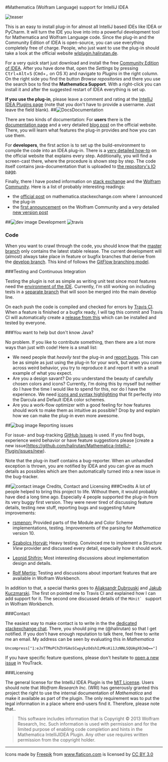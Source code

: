 #Mathematica (Wolfram Language) support for IntelliJ IDEA

![teaser](http://i.stack.imgur.com/N5KVt.gif)

This is an easy to install plug-in for almost all IntelliJ based IDEs like IDEA or PyCharm. It will turn the IDE you love into into a powerful development tool for Mathematica and Wolfram Language  code. Since the plug-in and the Community Edition of IDEA  is open-source, you can use everything completely free of charge.
People, who just want to use the plug-in should take a look at the official website [wlplugin.halirutan.de](http://wlplugin.halirutan.de/).

For a very quick start just download and install the free [Community Edition of IDEA](https://www.jetbrains.com/idea/download/). After you have done that, open the *Settings* by pressing <kbd>Ctrl</kbd>+<kbd>Alt</kbd>+<kbd>S</kbd> (<kbd>Cmd</kbd>+<kbd>,</kbd> on OS X) and navigate to *Plugins* in the right column. On the right side you find the button *Browse repositories* and there you use the search box to find the **Mathematica Support**. With a right-click you can install it and after the suggested restart of IDEA everything is set up.

**If you use the plug-in**, please leave a comment and rating at the [IntelliJ IDEA Plugins page](https://plugins.jetbrains.com/plugin/writeComment?pr=idea&pluginId=7232)
 (note that you don't have to provide a username. Just leave the field blank).
##![Docs][doc-image]Documentation

There are two kinds of documentation: For **users** there is the [documentation page](http://wlplugin.halirutan.de/index.php/documentation) and a very detailed [blog post](http://wlplugin.halirutan.de/index.php/blog/7-how-to-use-idea-effectively-with-mathematica-code) on the official website. There, you will learn what features the plug-in provides and how you can use them.

For **developers**, the first action is to set up the build-environment to compile the code into an IDEA plug-in. There is a [very detailed how-to](http://wlplugin.halirutan.de/index.php/blog/5-plugin-development-how-to-start) on the official website that explains every step. Additionally, you will find a screen-cast there, where the procedure is shown step by step. The code itself contains java-documentation that is uploaded to [the repository's IO page](http://halirutan.github.io/Mathematica-IntelliJ-Plugin/).

Finally, there I have posted information on [stack exchange](http://mathematica.stackexchange.com/questions) and the [Wolfram Community](http://community.wolfram.com/). Here is a list of probably interesting readings:

- the [official post](http://mathematica.stackexchange.com/q/24556/187) on mathematica.stackexchange.com where I announced the plug-in
- the [first announcement](http://community.wolfram.com/groups/-/m/t/139047?p_p_auth=Lp2pA68y) on the Wolfram Community and a very detailed [new version post](http://community.wolfram.com/groups/-/m/t/353812?p_p_auth=Lp2pA68y)


##![dev image][dev-image] Development  ![travis](https://travis-ci.org/halirutan/Mathematica-IntelliJ-Plugin.svg?branch=develop)

### Code

When you want to crawl through the code, you should know that the [master branch](https://github.com/halirutan/Mathematica-IntelliJ-Plugin/tree/master) only contains the latest stable release. The current development will (almost) always take place in feature or bugfix branches that derive from the [develop branch](https://github.com/halirutan/Mathematica-IntelliJ-Plugin). This kind of follows the [GitFlow branching model](http://nvie.com/posts/a-successful-git-branching-model/).

###Testing and Continuous Integration

Testing the plugin is not as simple as writing unit test since most features need the [environment of the IDE](https://confluence.jetbrains.com/display/IDEADEV/Testing+IntelliJ+IDEA+Plugins). Currently, I'm still working on including tests in a [separate branch](https://github.com/halirutan/Mathematica-IntelliJ-Plugin/tree/code_testing) that will soon be merged into the main develop line.

On each push the code is compiled and checked for errors by [Travis CI](https://travis-ci.org/halirutan/Mathematica-IntelliJ-Plugin).
When a feature is finished or a bugfix ready, I will tag this commit and Travis CI will automatically create a [release from this](https://github.com/halirutan/Mathematica-IntelliJ-Plugin/releases) which can be installed and tested by everyone.

###You want to help but don't know Java?

No problem. If you like to contribute something, then there are a lot more ways than just with code! Here is a small list:

- We need people that *heavily test* the plug-in and [report bugs](http://halirutan.myjetbrains.com/youtrack/newissue). This can be as simple as just using the plug-in for your work, but when you come across weird behavior, you try to reproduce it and report it with a small example of what you expect.
- Are you a design savant? Do you understand the beauty of carefully chosen colors and icons? Currently, I'm doing this by myself but neither do I have the time I would like to spend for this, nor do I have the experience. We need [icons and syntax highlighting](http://community.wolfram.com/c/portal/getImageAttachment?filename=structureView.png&userId=44126) that fit perfectly into the Darcula and Default IDEA color schemes.
- Are you a work-flow optimizer with a good feeling for how features should work to make them as intuitive as possible? Drop by and explain how we can make the plug-in even more awesome.


##![bug image][issues-image] Reporting issues

For issue- and bug-tracking [GitHub Issues](https://github.com/halirutan/Mathematica-IntelliJ-Plugin/issues) is used.
If you find bugs, experience weird behavior or have feature suggestions please [create a new issue]https://github.com/halirutan/Mathematica-IntelliJ-Plugin/issues/new). 

Note that the plug-in itself contains a bug-reporter. When an unhandled exception is thrown, you are notified by IDEA and
you can give as much details as possibles which are then automatically turned into a new issue in the bug-tracker.

##![contact image][contact-image] Credits, Contact and Licensing
###Credits
A lot of people helped to bring this project to life. Without them, it would probably have died a long time ago. Especially 4 people supported the plug-in from its very buggy first version. They were never tired of discussing feature details, testing new stuff, reporting bugs and suggesting future improvements:

- [rsmenon:](https://github.com/rsmenon) Provided parts of the Module and Color Scheme implementations, testing. Improvements of the parsing for *Mathematica* version 10.

- [Szabolcs Horvát:](https://github.com/szhorvat) Heavy testing. Convinced me to implement a *Structure View* provider and discussed every detail, especially how it should work.

- [Leonid Shifrin:](https://github.com/lshifr) Most interesting discussions about implementation design and details.

- [Rolf Mertig:](http://www.gluonvision.com/) Testing and discussions about important features that are available in Wolfram Workbench.

In addition to that, a special thanks goes to [Aliaksandr Dubrouski](https://github.com/dubrousky) and [Jakub Kuczmarski](https://github.com/jkuczm). The first on pointed me to Travis CI and explained how I can add support for it. The second one discussed details of the ``MUnit` `` support in Wolfram Workbench.

###Contact

The easiest way to make contact is to write in the the [dedicated stackexchange chat](http://chat.stackexchange.com/rooms/8636/intellijidea-plugin-for-mathematica). There, you should ping me (@halirutan) so that I get notified. If you don't have enough reputation to talk there, feel free to write me an email. My address can be seen by evaluating this in *Mathematica*

    Uncompress["1:eJxTTMoPChZhYGAoSCwpykzOdshIzMksKi1JzNNLSQUAgX0JmQ=="]

If you have specific feature questions, please don't hesitate to [open a new issue](http://halirutan.myjetbrains.com/youtrack/newissue) in YouTrack.

###Licensing

The general license for the IntelliJ IDEA Plugin is the [MIT License](https://github.com/halirutan/Mathematica-IntelliJ-Plugin/blob/develop/LICENSE). Users should note that *Wolfram Research Inc.* (WRI) has generously granted this project the right to use the internal documentation of *Mathematica* and make it available as part of the plugin. The only requirement was to put the legal information in a place where end-users find it. Therefore, please note that..

> This software includes information that is Copyright © 2013 Wolfram Research, Inc.
> Such information is used with permission and for the limited purpose of enabling
> code completion and hints in the Mathematica IntelliJIDEA Plugin.  Any other use
> requires written permission from the copyright holder.

----

<div>Icons made by <a href="http://www.freepik.com" title="Freepik">Freepik</a> from <a href="http://www.flaticon.com" title="Flaticon">www.flaticon.com</a>         is licensed by <a href="http://creativecommons.org/licenses/by/3.0/" title="Creative Commons BY 3.0">CC BY 3.0</a></div>


[doc-image]: http://i.stack.imgur.com/erf8e.png
[dev-image]: http://i.stack.imgur.com/D9G2G.png
[issues-image]: http://i.stack.imgur.com/K4fGd.png
[contact-image]: http://i.stack.imgur.com/tCbmW.png
